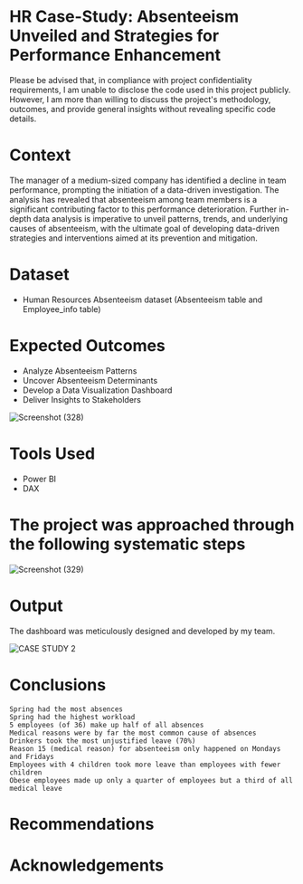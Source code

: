# HR Case-Study: Absenteeism Unveiled and Strategies for Performance Enhancement
Please be advised that, in compliance with project confidentiality requirements, I am unable to disclose the code used in this project publicly. However, I am more than willing to discuss the project's methodology, outcomes, and provide general insights without revealing specific code details.

# Context
The manager of a medium-sized company has identified a decline in team performance, prompting the initiation of a data-driven investigation. The analysis has revealed that absenteeism among team members is a significant contributing factor to this performance deterioration. Further in-depth data analysis is imperative to unveil patterns, trends, and underlying causes of absenteeism, with the ultimate goal of developing data-driven strategies and interventions aimed at its prevention and mitigation.

# Dataset
- Human Resources Absenteeism dataset (Absenteeism table and Employee_info table)

# Expected Outcomes
- Analyze Absenteeism Patterns
- Uncover Absenteeism Determinants
- Develop a Data Visualization Dashboard
- Deliver Insights to Stakeholders
  
![Screenshot (328)](https://github.com/Nthabi-06/HR-Absenteeism-Case-Study/assets/128138564/096811df-63dd-4107-b8e5-7bf459ba1024)

# Tools Used
- Power BI
- DAX

# The project was approached through the following systematic steps 
![Screenshot (329)](https://github.com/Nthabi-06/HR-Absenteeism-Case-Study/assets/128138564/36862df4-90f8-4d7a-9c55-6ed59517f0d7)

# Output
The dashboard was meticulously designed and developed by my team.

![CASE STUDY 2](https://github.com/Nthabi-06/HR-Absenteeism-Case-Study/assets/128138564/2487b689-158c-451d-812b-532b52eeaacc)

# Conclusions

    Spring had the most absences
    Spring had the highest workload
    5 employees (of 36) make up half of all absences
    Medical reasons were by far the most common cause of absences
    Drinkers took the most unjustified leave (70%)
    Reason 15 (medical reason) for absenteeism only happened on Mondays and Fridays
    Employees with 4 children took more leave than employees with fewer children
    Obese employees made up only a quarter of employees but a third of all medical leave


# Recommendations
# Acknowledgements

